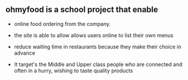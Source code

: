 ## ohmyfood is a school project that enable

- online food ordering from the company.

- the site is able to allow allows users online to list their own menus

- reduce waiting time in restaurants because they make their choice in advance

- It target's the Middle and Upper class people who are connected and often in a hurry, wishing to taste quality products
